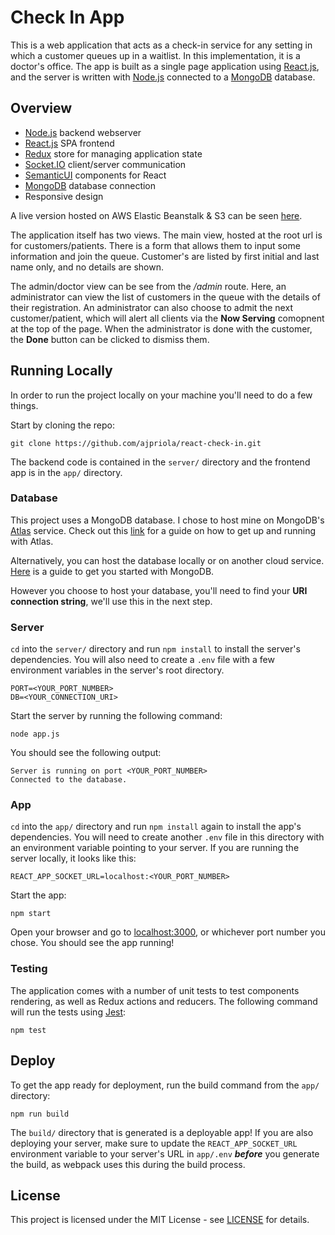 # Check In App

This is a web application that acts as a check-in service for any setting in which a customer 
queues up in a waitlist. In this implementation, it is a doctor's office. The app is built as a single page application using [React.js](https://reactjs.org/), and the server is written with [Node.js](https://nodejs.org) connected to a [MongoDB](https://www.mongodb.com/) database.


## Overview 
- [Node.js](https://nodejs.org) backend webserver
- [React.js](https://reactjs.org/) SPA frontend
- [Redux](https://redux.js.org/) store for managing application state
- [Socket.IO](https://socket.io/) client/server communication
- [SemanticUI](https://react.semantic-ui.com) components for React
- [MongoDB](https://www.mongodb.com/) database connection
- Responsive design

A live version hosted on AWS Elastic Beanstalk & S3 can be seen [here](http://check-in-client.s3-website.us-east-2.amazonaws.com/).

The application itself has two views. The main view, hosted at the root url is for customers/patients. There is a form that allows them to input some information and join the queue. Customer's are listed by first initial and last name only, and no details are shown.

The admin/doctor view can be see from the _/admin_ route. Here, an administrator can view the list of customers in the queue with the details of their registration. An administrator can also choose to admit the next customer/patient, which will alert all clients via the __Now Serving__ comopnent at the top of the page. When the administrator is done with the customer, the __Done__ button can be clicked to dismiss them.

## Running Locally 

In order to run the project locally on your machine you'll need to do a few things.

Start by cloning the repo:
```
git clone https://github.com/ajpriola/react-check-in.git
```

The backend code is contained in the `server/` directory and the frontend app is in the `app/` directory.

### Database

This project uses a MongoDB database. I chose to host mine on MongoDB's [Atlas](https://www.mongodb.com/cloud/atlas) service. Check out this [link](https://www.mongodb.com/cloud/atlas) for a guide on how to get up and running with Atlas.

Alternatively, you can host the database locally or on another cloud service. [Here](https://docs.mongodb.com/manual/tutorial/getting-started/) is a guide to get you started with MongoDB.

However you choose to host your database, you'll need to find your __URI connection string__, we'll use this in the next step.

### Server

`cd` into the `server/` directory and run `npm install` to install the server's dependencies. You will also need to create a `.env` file with a few environment variables in the server's root directory.

```
PORT=<YOUR_PORT_NUMBER>
DB=<YOUR_CONNECTION_URI>
```

Start the server by running the following command:

```
node app.js
```

You should see the following output:

```
Server is running on port <YOUR_PORT_NUMBER>
Connected to the database.
```

### App

`cd` into the `app/` directory and run `npm install` again to install the app's dependencies. You will need to create another `.env` file in this directory with an environment variable pointing to your server. If you are running the server locally, it looks like this:

```
REACT_APP_SOCKET_URL=localhost:<YOUR_PORT_NUMBER>
```

Start the app:

```
npm start
```

Open your browser and go to [localhost:3000](localhost:3000), or whichever port number you chose. You should see the app running!

### Testing

The application comes with a number of unit tests to test components rendering, as well as Redux actions and reducers. The following command will run the tests using [Jest](https://facebook.github.io/jest/):

```
npm test
```

## Deploy

To get the app ready for deployment, run the build command from the `app/` directory:

```
npm run build
```

The `build/` directory that is generated is a deployable app! If you are also deploying your server, make sure to update the `REACT_APP_SOCKET_URL` environment variable to your server's URL in `app/.env`  _**before**_ you generate the build, as webpack uses this during the build process.

## License 
This project is licensed under the MIT License - see [LICENSE](LICENSE) for details.


